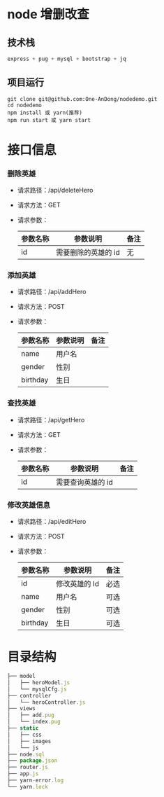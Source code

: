 # node 增删改查

## 技术栈

```javascript
express + pug + mysql + bootstrap + jq
```

## 项目运行

```
git clone git@github.com:One-AnDong/nodedemo.git
cd nodedemo
npm install 或 yarn(推荐)
npm run start 或 yarn start
```

# 接口信息

### 删除英雄

- 请求路径：/api/deleteHero

- 请求方法：GET

- 请求参数：

  | 参数名称 | 参数说明            | 备注 |
  | -------- | ------------------- | ---- |
  | id       | 需要删除的英雄的 id | 无   |

### 添加英雄

- 请求路径：/api/addHero

- 请求方法：POST

- 请求参数：

  | 参数名称 | 参数说明 | 备注 |
  | -------- | -------- | ---- |
  | name     | 用户名   |      |
  | gender   | 性别     |      |
  | birthday | 生日     |      |

### 查找英雄

- 请求路径：/api/getHero

- 请求方法：GET

- 请求参数：

  | 参数名称 | 参数说明          | 备注 |
  | -------- | ----------------- | ---- |
  | id       | 需要查询英雄的 id |      |

### 修改英雄信息

- 请求路径：/api/editHero

- 请求方法：POST

- 请求参数：

  | 参数名称 | 参数说明      | 备注 |
  | -------- | ------------- | ---- |
  | id       | 修改英雄的 Id | 必选 |
  | name     | 用户名        | 可选 |
  | gender   | 性别          | 可选 |
  | birthday | 生日          | 可选 |

# 目录结构

```javascript
├── model
│   ├── heroModel.js
│   └── mysqlCfg.js
├── controller
│   └── heroController.js
├── views
│   ├── add.pug
│   └── index.pug
├── static
│   ├── css
│   ├── images
│   └── js
├── node.sql
├── package.json
├── router.js
├── app.js
├── yarn-error.log
└── yarn.lock

```
